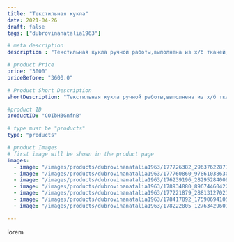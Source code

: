 ```yaml
---
title: "Текстильная кукла"
date: 2021-04-26
draft: false
tags: ["dubrovinanatalia1963"]

# meta description
description : "Текстильная кукла ручной работы,выполнена из х/б тканей,высота28//-30 см.Пока свободны."

# product Price
price: "3000"
priceBefore: "3600.0"

# Product Short Description
shortDescription: "Текстильная кукла ручной работы,выполнена из х/б тканей,высота28//-30 см.Пока свободны."

#product ID
productID: "COIbH3GnfnB"

# type must be "products"
type: "products"

# product Images
# first image will be shown in the product page
images:
  - image: "/images/products/dubrovinanatalia1963/177726382_296376228775471_3697378881481535622_n.jpg"
  - image: "/images/products/dubrovinanatalia1963/177760860_978610386300201_632695282573513643_n.jpg"
  - image: "/images/products/dubrovinanatalia1963/176239196_282952840098913_3108728303920292343_n.jpg"
  - image: "/images/products/dubrovinanatalia1963/178934880_896744604222250_7197959775041032200_n.jpg"
  - image: "/images/products/dubrovinanatalia1963/177221879_2881312702122787_3441625423820302349_n.jpg"
  - image: "/images/products/dubrovinanatalia1963/178417892_175906941054304_5794467080518908125_n.jpg"
  - image: "/images/products/dubrovinanatalia1963/178222805_127634296019837_1659785458458933499_n.jpg"

---
```

lorem
